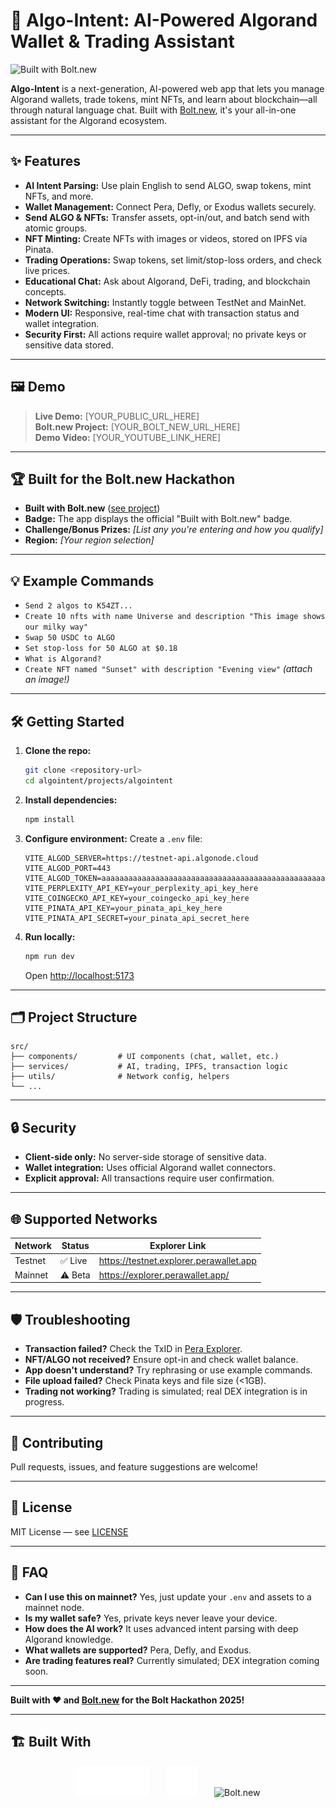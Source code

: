 # 🚀 Algo-Intent: AI-Powered Algorand Wallet & Trading Assistant

![Built with Bolt.new](https://bolt.new/badge.svg)

**Algo-Intent** is a next-generation, AI-powered web app that lets you manage Algorand wallets, trade tokens, mint NFTs, and learn about blockchain—all through natural language chat. Built with [Bolt.new](https://bolt.new), it's your all-in-one assistant for the Algorand ecosystem.

---

## ✨ Features

- **AI Intent Parsing:** Use plain English to send ALGO, swap tokens, mint NFTs, and more.
- **Wallet Management:** Connect Pera, Defly, or Exodus wallets securely.
- **Send ALGO & NFTs:** Transfer assets, opt-in/out, and batch send with atomic groups.
- **NFT Minting:** Create NFTs with images or videos, stored on IPFS via Pinata.
- **Trading Operations:** Swap tokens, set limit/stop-loss orders, and check live prices.
- **Educational Chat:** Ask about Algorand, DeFi, trading, and blockchain concepts.
- **Network Switching:** Instantly toggle between TestNet and MainNet.
- **Modern UI:** Responsive, real-time chat with transaction status and wallet integration.
- **Security First:** All actions require wallet approval; no private keys or sensitive data stored.

---

## 🖼️ Demo

> **Live Demo:** [YOUR_PUBLIC_URL_HERE]  
> **Bolt.new Project:** [YOUR_BOLT_NEW_URL_HERE]  
> **Demo Video:** [YOUR_YOUTUBE_LINK_HERE]

---

## 🏆 Built for the Bolt.new Hackathon

- **Built with Bolt.new** ([see project](https://bolt.new/~/...))
- **Badge:** The app displays the official "Built with Bolt.new" badge.
- **Challenge/Bonus Prizes:** _[List any you're entering and how you qualify]_
- **Region:** _[Your region selection]_

---

## 💡 Example Commands

- `Send 2 algos to K54ZT...`
- `Create 10 nfts with name Universe and description "This image shows our milky way"`
- `Swap 50 USDC to ALGO`
- `Set stop-loss for 50 ALGO at $0.18`
- `What is Algorand?`
- `Create NFT named "Sunset" with description "Evening view"` _(attach an image!)_

---

## 🛠️ Getting Started

1. **Clone the repo:**
   ```bash
   git clone <repository-url>
   cd algointent/projects/algointent
   ```

2. **Install dependencies:**
   ```bash
   npm install
   ```

3. **Configure environment:**
   Create a `.env` file:
   ```env
   VITE_ALGOD_SERVER=https://testnet-api.algonode.cloud
   VITE_ALGOD_PORT=443
   VITE_ALGOD_TOKEN=aaaaaaaaaaaaaaaaaaaaaaaaaaaaaaaaaaaaaaaaaaaaaaaaaaaaaaaaaaaaaaaa
   VITE_PERPLEXITY_API_KEY=your_perplexity_api_key_here
   VITE_COINGECKO_API_KEY=your_coingecko_api_key_here
   VITE_PINATA_API_KEY=your_pinata_api_key_here
   VITE_PINATA_API_SECRET=your_pinata_api_secret_here
   ```

4. **Run locally:**
   ```bash
   npm run dev
   ```
   Open [http://localhost:5173](http://localhost:5173)

---

## 🗂️ Project Structure

```
src/
├── components/         # UI components (chat, wallet, etc.)
├── services/           # AI, trading, IPFS, transaction logic
├── utils/              # Network config, helpers
└── ...
```

---

## 🔒 Security

- **Client-side only:** No server-side storage of sensitive data.
- **Wallet integration:** Uses official Algorand wallet connectors.
- **Explicit approval:** All transactions require user confirmation.

---

## 🌐 Supported Networks

| Network | Status  | Explorer Link                          |
|---------|---------|----------------------------------------|
| Testnet | ✅ Live | https://testnet.explorer.perawallet.app|
| Mainnet | ⚠️ Beta | https://explorer.perawallet.app/       |

---

## 🛡️ Troubleshooting

- **Transaction failed?** Check the TxID in [Pera Explorer](https://testnet.explorer.perawallet.app).
- **NFT/ALGO not received?** Ensure opt-in and check wallet balance.
- **App doesn't understand?** Try rephrasing or use example commands.
- **File upload failed?** Check Pinata keys and file size (<1GB).
- **Trading not working?** Trading is simulated; real DEX integration is in progress.

---

## 🤝 Contributing

Pull requests, issues, and feature suggestions are welcome!

---

## 📜 License

MIT License — see [LICENSE](LICENSE)

---

## 🙋 FAQ

- **Can I use this on mainnet?** Yes, just update your `.env` and assets to a mainnet node.
- **Is my wallet safe?** Yes, private keys never leave your device.
- **How does the AI work?** It uses advanced intent parsing with deep Algorand knowledge.
- **What wallets are supported?** Pera, Defly, and Exodus.
- **Are trading features real?** Currently simulated; DEX integration coming soon.

---

**Built with ❤️ and [Bolt.new](https://bolt.new) for the Bolt Hackathon 2025!**

---

## 🏗️ Built With

<p align="center">
  <img src="./netlify.svg" alt="Netlify" height="48" style="margin-right: 24px;"/>
  <img src="./algorandimage.svg" alt="Algorand" height="48" style="margin-right: 24px;"/>
  <img src="./././././black_circle_360x360.png" alt="Bolt.new" height="48"/>
</p>
